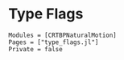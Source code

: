 # Type Flags
```@autodocs
Modules = [CRTBPNaturalMotion]
Pages = ["type_flags.jl"]
Private = false
```